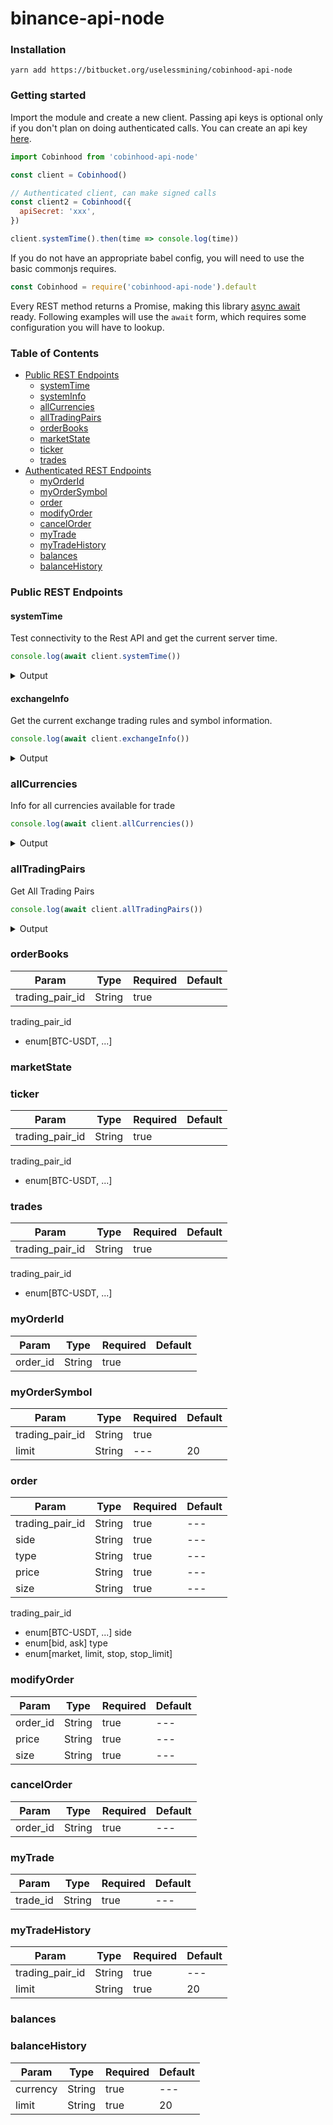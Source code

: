 # binance-api-node 

### Installation

    yarn add https://bitbucket.org/uselessmining/cobinhood-api-node

### Getting started

Import the module and create a new client. Passing api keys is optional only if
you don't plan on doing authenticated calls. You can create an api key
[here](https://www.binance.com/userCenter/createApi.html).

```js
import Cobinhood from 'cobinhood-api-node'

const client = Cobinhood()

// Authenticated client, can make signed calls
const client2 = Cobinhood({
  apiSecret: 'xxx',
})

client.systemTime().then(time => console.log(time))
```

If you do not have an appropriate babel config, you will need to use the basic commonjs requires.

```js
const Cobinhood = require('cobinhood-api-node').default
```

Every REST method returns a Promise, making this library [async await](https://developer.mozilla.org/en-US/docs/Web/JavaScript/Reference/Statements/async_function) ready.
Following examples will use the `await` form, which requires some configuration you will have to lookup.

### Table of Contents

- [Public REST Endpoints](#public-rest-endpoints)
    - [systemTime](#systemTime)
    - [systemInfo](#systemInfo)
    - [allCurrencies](#allCurrencies)
    - [allTradingPairs](#allTradingPairs)
    - [orderBooks](#orderBooks)
    - [marketState](#marketState)
    - [ticker](#ticker)
    - [trades](#trades)
- [Authenticated REST Endpoints](#authenticated-rest-endpoints)
    - [myOrderId](#myOrderId)
    - [myOrderSymbol](#myOrderSymbol)
    - [order](#order)
    - [modifyOrder](#modifyOrder)
    - [cancelOrder](#cancelOrder)
    - [myTrade](#myTrade)
    - [myTradeHistory](#myTradeHistory)
    - [balances](#balances)
    - [balanceHistory](#balanceHistory)


### Public REST Endpoints


#### systemTime

Test connectivity to the Rest API and get the current server time.

```js
console.log(await client.systemTime())
```

<details>
<summary>Output</summary>

```js
1508478457643
```

</details>

#### exchangeInfo

Get the current exchange trading rules and symbol information.

```js
console.log(await client.exchangeInfo())
```

<details>
<summary>Output</summary>

```js
{ success: true,
  result: { info: { phase: 'production', revision: '475c11' } } }
```

</details>

### allCurrencies

Info for all currencies available for trade

```js
console.log(await client.allCurrencies())
```

<details>
<summary>Output</summary>

```js
{ success: true,
  result:
   { currencies:
      [ [Object],
        [Object],
        [Object],
        [Object],
        [Object],
```

</details>

### allTradingPairs

Get All Trading Pairs

```js
console.log(await client.allTradingPairs())
```

<details>
<summary>Output</summary>

```js
{ success: true,
  result:
   { trading_pairs:
      [ [Object],
        [Object],
        [Object],
```

</details>

### orderBooks
|Param|Type|Required|Default|
|--- |--- |--- |--- |
|trading_pair_id|String|true|

trading_pair_id
  * enum[BTC-USDT, ...]

### marketState

### ticker
|Param|Type|Required|Default|
|--- |--- |--- |--- |
|trading_pair_id|String|true|
trading_pair_id
  * enum[BTC-USDT, ...]


### trades
|Param|Type|Required|Default|
|--- |--- |--- |--- |
|trading_pair_id|String|true|
trading_pair_id
  * enum[BTC-USDT, ...]

### myOrderId
|Param|Type|Required|Default|
|--- |--- |--- |--- |
|order_id|String|true|

### myOrderSymbol
|Param|Type|Required|Default|
|--- |--- |--- |--- |
|trading_pair_id|String|true|
|limit|String|---|20|

### order
|Param|Type|Required|Default|
|--- |--- |--- |--- |
|trading_pair_id|String|true|---|
|side|String|true|---|
|type|String|true|---|
|price|String|true|---|
|size|String|true|---|

trading_pair_id
  * enum[BTC-USDT, ...]
side
  * enum[bid, ask]
type
  * enum[market, limit, stop, stop_limit]

### modifyOrder
|Param|Type|Required|Default|
|--- |--- |--- |--- |
|order_id|String|true|---|
|price|String|true|---|
|size|String|true|---|

### cancelOrder
|Param|Type|Required|Default|
|--- |--- |--- |--- |
|order_id|String|true|---|

### myTrade
|Param|Type|Required|Default|
|--- |--- |--- |--- |
|trade_id|String|true|---|

### myTradeHistory
|Param|Type|Required|Default|
|--- |--- |--- |--- |
|trading_pair_id|String|true|---|
|limit|String|true|20|

### balances

### balanceHistory
|Param|Type|Required|Default|
|--- |--- |--- |--- |
|currency|String|true|---|
|limit|String|true|20|





















